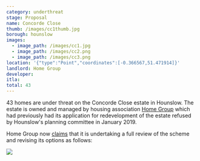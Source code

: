 ```yaml
---
category: underthreat
stage: Proposal
name: Concorde Close
thumb: /images/cc1thumb.jpg
borough: hounslow
images:
  - image_path: /images/cc1.jpg
  - image_path: /images/cc2.png
  - image_path: /images/cc3.png
location: '{"type":"Point","coordinates":[-0.366567,51.471914]}'
landlord: Home Group
developer:
itla:
total: 43
---
```

43 homes are under threat on the Concorde Close estate in Hounslow. The estate is owned and managed by housing association [Home Group](http://homegroup.org.uk) which had previously had its application for redevelopment of the estate refused by Hounslow's planning committee in January 2019.

Home Group now [claims](https://www.homegroup.org.uk/about-us/working-with-us/development-partners/regeneration/concorde-close/) that it is undertaking a full review of the scheme and revising its options as follows:

<img src="/images/ccreview.png" class="img-fluid rounded img-thumbnail">
